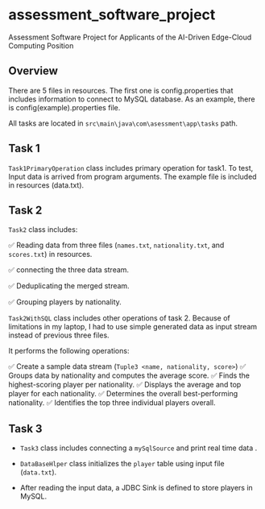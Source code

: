 # assessment_software_project
Assessment Software Project for Applicants of the AI-Driven Edge-Cloud Computing Position

## Overview
There are 5 files in resources. The first one is config.properties that includes information to connect to MySQL database. As an example, there is config(example).properties file.

All tasks are located in `src\main\java\com\asessment\app\tasks` path.

## Task 1

`Task1PrimaryOperation` class includes primary operation for task1.
To test, Input data is arrived from program arguments. The example file is included in resources (data.txt).
 
## Task 2

`Task2` class includes:

✅ Reading data from three files (`names.txt`, `nationality.txt`, and `scores.txt`) in resources.

✅ connecting the three data stream.

✅ Deduplicating the merged stream.

✅ Grouping players by nationality.


`Task2WithSQL` class includes other operations of task 2.
Because of limitations in my laptop, I had to use simple generated data as input stream instead of previous three files.

It performs the following operations:

✅ Create a sample data stream (`Tuple3 <name, nationality, score>`)
✅ Groups data by nationality and computes the average score.
✅ Finds the highest-scoring player per nationality.
✅ Displays the average and top player for each nationality.
✅ Determines the overall best-performing nationality.
✅ Identifies the top three individual players overall.

## Task 3

- `Task3` class includes connecting a `mySqlSource` and print real time data .

- `DataBaseHlper` class initializes the `player` table using input file (`data.txt`).
- After reading the input data, a JDBC Sink is defined to store players in MySQL.  
